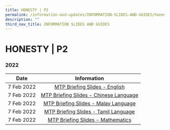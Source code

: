 ```yaml
---
title: HONESTY | P2
permalink: /information-and-updates/INFORMATION-SLIDES-AND-GUIDES/honesty-p2
description: ""
third_nav_title: INFORMATION SLIDES AND GUIDES
---
```

# HONESTY | P2

### 2022

<table>
<thead>
  <tr>
    <th style="text-align: center;">Date</th>
    <th style="text-align: center;">Information</th>
  </tr>
</thead>
<tbody>
  <tr>
    <td style="text-align: center;">7 Feb 2022</td>
    <td style="text-align: center;"><a href="https://youtu.be/DaGETx_rWvM" target ="_blank">MTP Briefing Slides - English</a></td>
  </tr>
  <tr>
    <td style="text-align: center;"> 7 Feb 2022</td>
    <td style="text-align: center;"><a href="https://youtu.be/tID3P1o7n-c" target ="_blank">MTP Briefing Slides - Chinese Language</a> </td>
  </tr>
  <tr>
    <td style="text-align: center;">7 Feb 2022 </td>
    <td style="text-align: center;"><a href="https://youtu.be/pjoaFwyYHcs" target ="_blank">MTP Briefing Slides - Malay Language</a></td>
  </tr>
  <tr>
    <td style="text-align: center;"> 7 Feb 2022</td>
    <td style="text-align: center;"><a href="https://youtu.be/vkFglcOlEH0" target ="_blank">MTP Briefing Slides - Tamil Language </a></td>
  </tr>
  <tr>
    <td style="text-align: center;">7 Feb 2022 </td>
    <td style="text-align: center;"><a href="https://youtu.be/HpKJRmtPJNE" target ="_blank">MTP Briefing Slides - Mathematics </a></td>
  </tr>
</tbody>
</table>